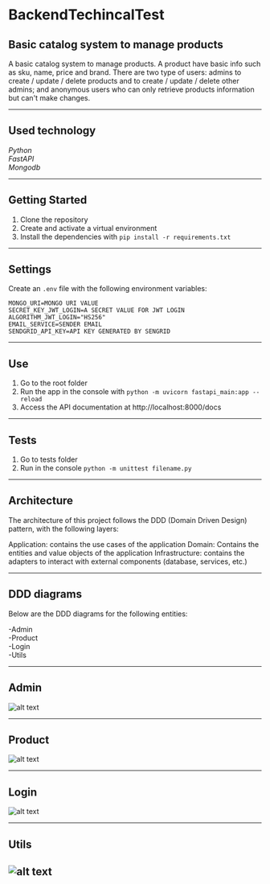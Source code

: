 # BackendTechincalTest
 Basic catalog system to manage products
---------------------


A basic catalog system to manage products. A product have basic info such as sku, name, price and brand.
There are two type of users: admins to create / update / delete products and to create / update / delete other admins; and anonymous users who can only retrieve products information but can't make changes.

-----------
Used technology
------------
*Python*<br>
*FastAPI*<br>
*Mongodb*<br>



-----------
Getting Started
------------
1. Clone the repository
2. Create and activate a virtual environment
3. Install the dependencies with `pip install -r requirements.txt`

-----------
Settings
------------
Create an `.env` file with the following environment variables:

`MONGO_URI=MONGO URI VALUE` <br>
`SECRET_KEY_JWT_LOGIN=A SECRET VALUE FOR JWT LOGIN` <br>
`ALGORITHM_JWT_LOGIN="HS256"` <br>
`EMAIL_SERVICE=SENDER EMAIL` <br>
`SENDGRID_API_KEY=API KEY GENERATED BY SENGRID` <br>

-----------
Use
------------


1. Go to the root folder
2. Run the app in the console with  `python -m uvicorn fastapi_main:app --reload`
3. Access the API documentation at http://localhost:8000/docs


-----------
Tests
------------


1. Go to tests folder
2. Run in the console `python -m unittest filename.py`

-----------
Architecture
------------


The architecture of this project follows the DDD (Domain Driven Design) pattern, with the following layers:

Application: contains the use cases of the application
Domain: Contains the entities and value objects of the application
Infrastructure: contains the adapters to interact with external components (database, services, etc.)

-----------
DDD diagrams
------------


Below are the DDD diagrams for the following entities:

-Admin<br>
-Product<br>
-Login<br>
-Utils<br>


-----------
Admin
------------
![alt text](https://github.com/FcoReyesV/BackendTechnicalTest/blob/26875fe540f6e8eb84ca70c05a3207ee9c238e52/ZebrandsBackendTechnicalTest_admin_ddd_v2.jpg)

-----------
Product
------------
![alt text](https://github.com/FcoReyesV/BackendTechnicalTest/blob/26875fe540f6e8eb84ca70c05a3207ee9c238e52/ZebrandsBackendTechnicalTest_product_ddd_v2.jpg)

-----------
Login
------------
![alt text](https://github.com/FcoReyesV/BackendTechnicalTest/blob/26875fe540f6e8eb84ca70c05a3207ee9c238e52/ZebrandsBackendTechnicalTest_login_ddd_v2.jpg)

-----------
Utils
------------
![alt text](https://github.com/FcoReyesV/BackendTechnicalTest/blob/26875fe540f6e8eb84ca70c05a3207ee9c238e52/ZebrandsBackendTechnicalTest_utils_ddd_v1.jpg)
------------
